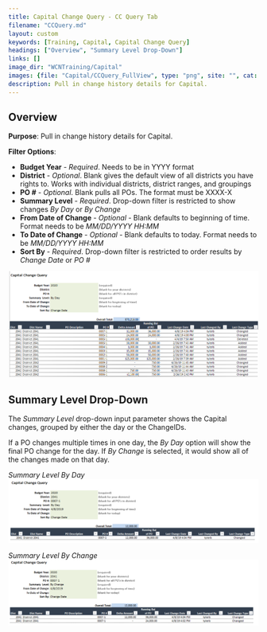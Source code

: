 ```yaml
---
title: Capital Change Query - CC Query Tab
filename: "CCQuery.md"
layout: custom
keywords: [Training, Capital, Capital Change Query]
headings: ["Overview", "Summary Level Drop-Down"]
links: []
image_dir: "WCNTraining/Capital"
images: {file: "Capital/CCQuery_FullView", type: "png", site: "", cat: "", sub: "", report: "", ribbon: "", config: ""}, {file: "Capital/CCQuery_SummaryByDay", type: "png", site: "", cat: "", sub: "", report: "", ribbon: "", config: ""}, {file: "Capital/CCQuery_SummaryByChange", type: "png", site: "", cat: "", sub: "", report: "", ribbon: "", config: ""}
description: Pull in change history details for Capital.
---
```


## Overview

**Purpose**:  Pull in change history details for Capital.

**Filter Options**:

* **Budget Year** - *Required*. Needs to be in YYYY format
* **District** - *Optional*. Blank gives the default view of all districts you have rights to. Works with individual districts, district ranges, and groupings
* **PO #** - *Optional*. Blank pulls all POs. The format must be XXXX-X
* **Summary Level** - *Required*. Drop-down filter is restricted to show changes *By Day* or *By Change*
* **From Date of Change** - *Optional* - Blank defaults to beginning of time. Format needs to be *MM/DD/YYYY HH:MM*
* **To Date of Change** - *Optional* - Blank defaults to today. Format needs to be *MM/DD/YYYY HH:MM*
* **Sort By** - *Required*. Drop-down filter is restricted to order results by *Change Date* or *PO #*

![](/images/WCNTraining/Capital/CCQuery_FullView.png)

## Summary Level Drop-Down

The *Summary Level* drop-down input parameter shows the Capital changes, grouped by either the day or the ChangeIDs. 

If a PO changes multiple times in one day, the *By Day* option will show the final PO change for the day. If *By Change* is selected, it would show all of the changes made on that day.

*Summary Level By Day*
![](/images/WCNTraining/Capital/CCQuery_SummaryByDay.png)

*Summary Level By Change*
![](/images/WCNTraining/Capital/CCQuery_SummaryByChange.png)
